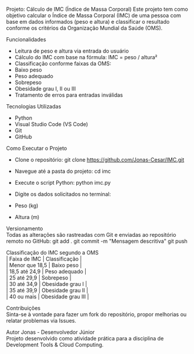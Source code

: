 Projeto: Cálculo de IMC (Índice de Massa Corporal)
Este projeto tem como objetivo calcular o Índice de Massa Corporal (IMC) de uma pessoa com base em dados informados (peso e altura) e classificar o resultado conforme os critérios da Organização Mundial da Saúde (OMS).

Funcionalidades
- Leitura de peso e altura via entrada do usuário
- Cálculo do IMC com base na fórmula: IMC = peso / altura²
- Classificação conforme faixas da OMS:
- Baixo peso
- Peso adequado
- Sobrepeso
- Obesidade grau I, II ou III
- Tratamento de erros para entradas inválidas

Tecnologias Utilizadas <br>
- Python
- Visual Studio Code (VS Code)
- Git
- GitHub

Como Executar o Projeto <br>
- Clone o repositório:
git clone https://github.com/Jonas-Cesar/IMC.git


- Navegue até a pasta do projeto:
cd imc


- Execute o script Python:
python imc.py


- Digite os dados solicitados no terminal:
- Peso (kg)
- Altura (m)

Versionamento <br>
Todas as alterações são rastreadas com Git e enviadas ao repositório remoto no GitHub:
git add .
git commit -m "Mensagem descritiva"
git push



Classificação do IMC segundo a OMS<br>
| Faixa de IMC | Classificação | <br>
| Menor que 18,5 | Baixo peso | <br>
| 18,5 até 24,9 | Peso adequado | <br>
| 25 até 29,9 | Sobrepeso | <br>
| 30 até 34,9 | Obesidade grau I | <br>
| 35 até 39,9 | Obesidade grau II | <br>
| 40 ou mais | Obesidade grau III | 


Contribuições <br>
Sinta-se à vontade para fazer um fork do repositório, propor melhorias ou relatar problemas via Issues.

Autor
Jonas - Desenvolvedor Júnior <br>Projeto desenvolvido como atividade prática para a disciplina de Development Tools & Cloud Computing.
